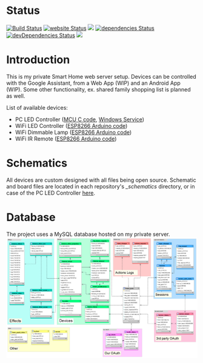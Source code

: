 # Status
[![Build Status](https://travis-ci.org/RouNNdeL/smart-home.svg?branch=worldcup-bets)](https://travis-ci.org/RouNNdeL/smart-home) [![website Status](https://img.shields.io/website/https/home.zdul.xyz.svg)](https://home.zdul.xyz/) ![](https://img.shields.io/snyk/vulnerabilities/github/rounndel/smart-home.svg?style=flat) [![dependencies Status](https://david-dm.org/rounndel/smart-home/status.svg)](https://david-dm.org/rounndel/smart-home) [![devDependencies Status](https://david-dm.org/rounndel/smart-home/dev-status.svg)](https://david-dm.org/rounndel/smart-home?type=dev) ![](https://img.shields.io/github/languages/count/rounndel/smart-home.svg?style=flat)

# Introduction
This is my private Smart Home web server setup. Devices can be controlled with the Google Assistant, from a Web App (WIP) and an Android App (WIP). Some other functionality, ex. shared family shopping list is planned as well.

List of available devices:
- PC LED Controller ([MCU C code](https://github.com/RouNNdeL/led-controller-avr), [Windows Service](https://github.com/RouNNdeL/led-controller-node))
- WiFi LED Controller ([ESP8266 Arduino code](https://github.com/RouNNdeL/esp8266-leds))
- WiFi Dimmable Lamp ([ESP8266 Arduino code](https://github.com/RouNNdeL/esp8266-lamp))
- WiFi IR Remote ([ESP8266 Arduino code](https://github.com/RouNNdeL/esp8266-remote))

# Schematics
All devices are custom designed with all files being open source. Schematic and board files are located in each repository's *_schematics* directory, or in case of the PC LED Controller [here](https://github.com/RouNNdeL/led-controller-pcb).

# Database
The project uses a MySQL database hosted on my private server.
![database_model](https://github.com/RouNNdeL/smart-home/blob/worldcup-bets/database_model.png?raw=true)